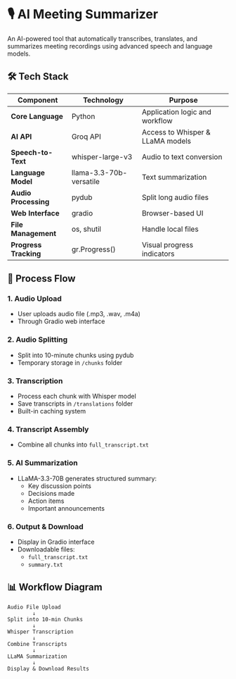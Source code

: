 # 🎙️ AI Meeting Summarizer

An AI-powered tool that automatically transcribes, translates, and summarizes meeting recordings using advanced speech and language models.

## 🛠️ Tech Stack

| Component | Technology | Purpose |
|-----------|------------|---------|
| **Core Language** | Python | Application logic and workflow |
| **AI API** | Groq API | Access to Whisper & LLaMA models |
| **Speech-to-Text** | whisper-large-v3 | Audio to text conversion |
| **Language Model** | llama-3.3-70b-versatile | Text summarization |
| **Audio Processing** | pydub | Split long audio files |
| **Web Interface** | gradio | Browser-based UI |
| **File Management** | os, shutil | Handle local files |
| **Progress Tracking** | gr.Progress() | Visual progress indicators |

## 🔄 Process Flow

### 1. **Audio Upload**
- User uploads audio file (.mp3, .wav, .m4a)
- Through Gradio web interface

### 2. **Audio Splitting**
- Split into 10-minute chunks using pydub
- Temporary storage in `/chunks` folder

### 3. **Transcription**
- Process each chunk with Whisper model
- Save transcripts in `/translations` folder
- Built-in caching system

### 4. **Transcript Assembly**
- Combine all chunks into `full_transcript.txt`

### 5. **AI Summarization**
- LLaMA-3.3-70B generates structured summary:
  - Key discussion points
  - Decisions made
  - Action items
  - Important announcements

### 6. **Output & Download**
- Display in Gradio interface
- Downloadable files:
  - `full_transcript.txt`
  - `summary.txt`

## 📊 Workflow Diagram

```
Audio File Upload
        ↓
Split into 10-min Chunks
        ↓
Whisper Transcription
        ↓
Combine Transcripts
        ↓
LLaMA Summarization
        ↓
Display & Download Results
```
